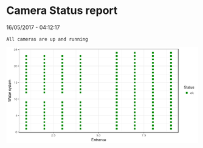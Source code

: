 Camera Status report
================
16/05/2017 - 04:12:17

    All cameras are up and running

![](camreport_files/figure-markdown_github/unnamed-chunk-2-1.png)
